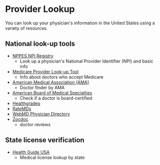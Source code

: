 # Provider Lookup

You can look up your physician's information in the United States using a variety of resources.

## National look-up tools
- [NPPES NPI Registry](https://npiregistry.cms.hhs.gov/search)
    - Look up a physician's National Provider Identifier (NPI) and basic info
- [Medicare Provider Look-up Tool](https://data.cms.gov/tools/medicare-physician-other-practitioner-look-up-tool)
    - Info about doctors who accept Medicare
- [American Medical Association (AMA)](https://find-doctor.ama-assn.org/)
    - Doctor finder by AMA
- [American Board of Medical Specialties](https://www.certificationmatters.org/find-my-doctor/)
    - Check if a doctor is board-certified
- [Healthgrades](https://www.healthgrades.com/)
- [RateMDs](https://www.ratemds.com/)
- [WebMD Physician Directory](https://doctor.webmd.com/)
- [Zocdoc](https://www.zocdoc.com/)
    - doctor reviews

## State license verification

- [Health Guide USA](https://www.healthguideusa.org/medical_license_lookup.htm)
    - Medical license lookup by state



